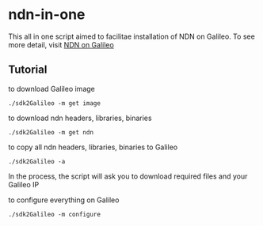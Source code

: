 # ndn-in-one

This all in one script aimed to facilitae installation of NDN on Galileo.
To see more detail, visit [NDN on Galileo](www.gitbook.com/book/schwannden/ndn-on-galileo/)

## Tutorial
to download Galileo image

`
./sdk2Galileo -m get image
`

to download ndn headers, libraries, binaries

`
./sdk2Galileo -m get ndn
`

to copy all ndn headers, libraries, binaries to Galileo

`
./sdk2Galileo -a
`

In the process, the script will ask you to download required files and your Galileo IP

to configure everything on Galileo

`
./sdk2Galileo -m configure
`
